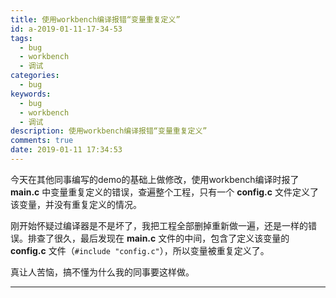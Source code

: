 ```yaml
---
title: 使用workbench编译报错“变量重复定义”
id: a-2019-01-11-17-34-53
tags:
  - bug
  - workbench
  - 调试
categories:
  - bug
keywords: 
  - bug
  - workbench
  - 调试
description: 使用workbench编译报错“变量重复定义”
comments: true
date: 2019-01-11 17:34:53
---
```


<script type="text/javascript" src="/js/src/baidu.js"></script>

今天在其他同事编写的demo的基础上做修改，使用workbench编译时报了 **main.c** 中变量重复定义的错误，查遍整个工程，只有一个 **config.c** 文件定义了该变量，并没有重复定义的情况。
   
刚开始怀疑过编译器是不是坏了，我把工程全部删掉重新做一遍，还是一样的错误。排查了很久，最后发现在 **main.c** 文件的中间，包含了定义该变量的 **config.c** 文件（`#include "config.c"`），所以变量被重复定义了。

真让人苦恼，搞不懂为什么我的同事要这样做。

<!-- more -->

---
